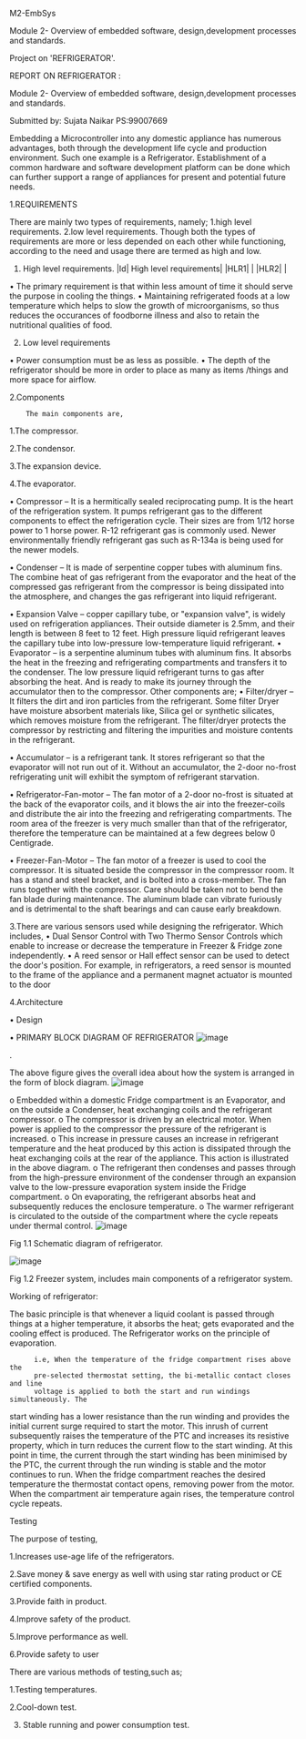 M2-EmbSys

Module 2- Overview of embedded software, design,development processes and standards.

Project on 'REFRIGERATOR'.

REPORT ON REFRIGERATOR :

Module 2- Overview of embedded software, design,development processes and standards.

Submitted by: Sujata Naikar
PS:99007669

Embedding a  Microcontroller into any domestic appliance has
numerous advantages, both through the development life cycle and
production environment. Such one example is a Refrigerator. Establishment of a common hardware and software development platform can be done which can further support a range  of appliances for present and potential future needs.

1.REQUIREMENTS

There are mainly two types of requirements, namely;
1.high level requirements.
2.low level requirements.
 Though both the types of requirements are more or less depended on each other while functioning, according to the need and   usage there are termed as high and low.

1.	High level requirements.
|Id|  High level requirements|
|HLR1|                 |
|HLR2|                   |

•	The  primary requirement is that within less amount  of time it should serve the purpose in cooling the things.
•	Maintaining  refrigerated foods at a low temperature which helps to slow the growth of microorganisms, so thus reduces the occurances of foodborne illness and also to retain the nutritional qualities of food.
 
2.	Low level requirements

•	Power consumption must be as less as possible.
•	The depth of the refrigerator should be more in order to place as many as items /things and more space for airflow.





2.Components

    	The main components are,
     
1.The compressor.

2.The condensor.

3.The expansion device.

4.The evaporator.

•	Compressor – It is a hermitically sealed reciprocating pump. It is the heart of the refrigeration system. It pumps refrigerant gas to the different components to effect the refrigeration cycle. Their sizes are from 1/12 horse power to 1 horse power. R-12 refrigerant gas is commonly used. Newer environmentally friendly refrigerant gas such as R-134a is being used for the newer models.

•	Condenser –  It is made of serpentine copper tubes with aluminum fins. The combine heat of gas refrigerant from the evaporator and the heat of the compressed gas refrigerant from the compressor is being dissipated into the atmosphere, and changes the gas refrigerant into liquid refrigerant.


•	Expansion Valve – copper capillary tube, or "expansion valve", is widely used on refrigeration appliances. Their outside diameter is 2.5mm, and their length is between 8 feet to 12 feet. High pressure liquid refrigerant leaves the capillary tube into low-pressure low-temperature liquid refrigerant.
•	Evaporator – is a serpentine aluminum tubes with aluminum fins. It absorbs the heat in the freezing and refrigerating compartments and transfers it to the condenser. The low pressure liquid refrigerant turns to gas after absorbing the heat. And is ready to make its journey through the accumulator then to the compressor.
 Other components are;
•	Filter/dryer – It filters the dirt and iron particles from the refrigerant. Some filter Dryer have moisture absorbent materials like, Silica gel or synthetic silicates, which removes moisture from the refrigerant. The filter/dryer protects the compressor by restricting and filtering the impurities and moisture contents in the refrigerant.

•	Accumulator – is a refrigerant tank. It stores refrigerant so that the evaporator will not run out of it. Without an accumulator, the 2-door no-frost refrigerating unit will exhibit the symptom of refrigerant starvation.


•	Refrigerator-Fan-motor – The fan motor of a 2-door no-frost is situated at the back of the evaporator coils, and it blows the air into the freezer-coils and distribute the air into the freezing and refrigerating compartments. The room area of the freezer is very much smaller than that of the refrigerator, therefore the temperature can be maintained at a few degrees below 0 Centigrade.

•	Freezer-Fan-Motor – The fan motor of a freezer is used to cool the compressor. It is situated beside the compressor in the compressor room. It has a stand and steel bracket, and is bolted into a cross-member. The fan runs together with the compressor. Care should be taken not to bend the fan blade during maintenance. The aluminum blade can vibrate furiously and is detrimental to the shaft bearings and can cause early breakdown.

3.There are various sensors used while designing the refrigerator.
Which includes,
•	Dual Sensor Control with Two Thermo Sensor Controls which enable to increase or decrease the temperature in Freezer & Fridge zone independently.
•	 A reed sensor or Hall effect sensor can be used to detect the door's position. For example, in refrigerators, a reed sensor is mounted to the frame of the appliance and a permanent magnet actuator is mounted to the door


4.Architecture

•	Design 

•	PRIMARY BLOCK DIAGRAM OF REFRIGERATOR
![image](https://user-images.githubusercontent.com/46914341/155455793-7c34ce98-d469-4c7d-b04c-2f281d5d825d.png)

.
 
The above figure gives the overall idea about how the system is arranged in the form of block diagram.
![image](https://user-images.githubusercontent.com/46914341/155571420-a32a04ad-53f7-44e3-b089-cbeb78e57fa4.png)


 
o	Embedded within a domestic Fridge compartment is an Evaporator, and
on the outside a Condenser, heat exchanging coils and the refrigerant
compressor. 
o	The compressor is driven by an electrical motor. 
When power is applied to the compressor the pressure of the refrigerant is
     increased. 
o	This increase in pressure causes an increase in refrigerant
temperature and the heat produced by this action is dissipated through
the heat exchanging coils at the rear of the appliance. 
This action is illustrated in the above diagram.
o	The refrigerant then condenses and passes through from the
high-pressure environment of the condenser through an expansion
valve to the low-pressure evaporation system inside the Fridge
compartment. 
o	On evaporating, the refrigerant absorbs heat and
subsequently reduces the enclosure temperature. 
o	The warmer refrigerant is circulated to the outside of the compartment where the cycle repeats under thermal control.
![image](https://user-images.githubusercontent.com/46914341/155571525-319d1565-7603-4bc9-a39f-5cc035aded26.png)

 
Fig 1.1
Schematic diagram of refrigerator.

![image](https://user-images.githubusercontent.com/46914341/155571604-aaa36a55-807b-4b63-96d8-cb3ceefa2c90.png)

 
Fig 1.2
Freezer system, includes main components of a refrigerator system.


Working of refrigerator:

The basic principle is that whenever a liquid coolant is passed through things at a higher temperature, it absorbs the heat; gets evaporated and the cooling effect is produced. The Refrigerator works on the principle of evaporation.

          i.e, When the temperature of the fridge compartment rises above the
          pre-selected thermostat setting, the bi-metallic contact closes and line
          voltage is applied to both the start and run windings simultaneously. The
start winding has a lower resistance than the run winding and provides
the initial current surge required to start the motor. This inrush of current
subsequently raises the temperature of the PTC and increases its
resistive property, which in turn reduces the current flow to the start
winding. At this point in time, the current through the start winding has
been minimised by the PTC, the current through the run winding is stable
and the motor continues to run. When the fridge compartment reaches
the desired temperature the thermostat contact opens, removing power
from the motor. When the compartment air temperature again rises, the
temperature control cycle repeats.


Testing

The purpose of testing,

1.Increases use-age life of the refrigerators.

2.Save money & save energy as well with using star rating product or CE certified components.

3.Provide faith in product.

4.Improve safety of the product.

5.Improve performance as well.

6.Provide safety to user


There are various methods of testing,such as;

1.Testing temperatures.

2.Cool-down test.

3. Stable running and power consumption test.



